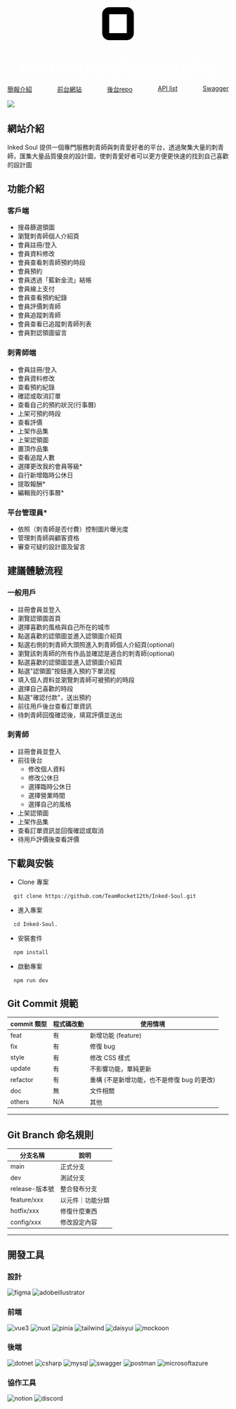 <div align="center">
  <img src="./public/logo-white.png" style="width:40px; background:black; border-radius:16px; padding: 16px "/>
  <h1><a href="https://inked-soul.vercel.app/" style="color:white">Inked Soul | 刺青師預約與媒合平台</a></h1>
</div>
<div align="center" style="display:flex;justify-content: space-between; margin-bottom: 16px">
    <a href="https://file.notion.so/f/s/3b22b365-5319-4e21-bd88-92e39a9811f0/%E5%B0%88%E9%A1%8C%E7%B0%A1%E5%A0%B1.pdf?id=27818b1d-7675-4c3c-81b7-0b784664d5b1&table=block&spaceId=e71a0075-a30a-431a-9a61-9b7506cf3156&expirationTimestamp=1691625600000&signature=hYdd4Tn-umTlN_qK1xbmiYFO7UmZ0Lzwdx-Xes_4lRY&downloadName=%E5%B0%88%E9%A1%8C%E7%B0%A1%E5%A0%B1.pdf">簡報介紹</a>
    <a href="https://inked-soul.vercel.app/" >前台網站</a>
    <a href="https://github.com/TeamRocket12th/Inked-Soul.git">後台repo</a>
    <a href="https://www.notion.so/96066b6702a34a8ab86eeeaf6c499480?v=2a8b8062037a49a88990704fc81016d3">API list</a>
    <a href="https://inkedsoul.rocket-coding.com/swagger/index.html?url=/swagger/v1/swagger.json">Swagger</a>
</div>
<div>
<img src="./public/home-banner.svg"/>
</div>

## 網站介紹

Inked Soul 提供一個專門服務刺青師與刺青愛好者的平台，透過聚集大量的刺青師，匯集大量品質優良的設計圖，使刺青愛好者可以更方便更快速的找到自己喜歡的設計圖

## 功能介紹

### 客戶端

- 搜尋篩選領圖
- 瀏覽刺青師個人介紹頁
- 會員註冊/登入
- 會員資料修改
- 會員查看刺青師預約時段
- 會員預約
- 會員透過「藍新金流」結帳
- 會員線上支付
- 會員查看預約紀錄
- 會員評價刺青師
- 會員追蹤刺青師
- 會員查看已追蹤刺青師列表
- 會員對認領圖留言

### 刺青師端

- 會員註冊/登入
- 會員資料修改
- 查看預約紀錄
- 確認或取消訂單
- 查看自己的預約狀況(行事曆)
- 上架可預約時段
- 查看評價
- 上架作品集
- 上架認領圖
- 置頂作品集
- 查看追蹤人數
- 選擇更改我的會員等級\*
- 自行新增臨時公休日
- 提取報酬\*
- 編輯我的行事曆\*

### 平台管理員\*

- 依照（刺青師是否付費）控制圖片曝光度
- 管理刺青師與顧客資格
- 審查可疑的設計圖及留言

## 建議體驗流程

### 一般用戶

- 註冊會員並登入
- 瀏覽認領圖首頁
- 選擇喜歡的風格與自己所在的城市
- 點選喜歡的認領圖並進入認領圖介紹頁
- 點選右側的刺青師大頭照進入刺青師個人介紹頁(optional)
- 瀏覽該刺青師的所有作品並確認是適合的刺青師(optional)
- 點選喜歡的認領圖並進入認領圖介紹頁
- 點選"認領圖"按鈕進入預約下單流程
- 填入個人資料並瀏覽刺青師可被預約的時段
- 選擇自己喜歡的時段
- 點選"確認付款"，送出預約
- 前往用戶後台查看訂單資訊
- 待刺青師回復確認後，填寫評價並送出

### 刺青師

- 註冊會員並登入
- 前往後台
  - 修改個人資料
  - 修改公休日
  - 選擇臨時公休日
  - 選擇營業時間
  - 選擇自己的風格
- 上架認領圖
- 上架作品集
- 查看訂單資訊並回復確認或取消
- 待用戶評價後查看評價

## 下載與安裝

- Clone 專案

```
  git clone https://github.com/TeamRocket12th/Inked-Soul.git
```

- 進入專案

```
  cd Inked-Soul.
```

- 安裝套件

```
  npm install
```

- 啟動專案

```
  npm run dev
```

## Git Commit 規範

| commit 類型 | 程式碼改動 | 使用情境                                   |
| ----------- | ---------- | ------------------------------------------ |
| feat        | 有         | 新增功能 (feature)                         |
| fix         | 有         | 修復 bug                                   |
| style       | 有         | 修改 CSS 樣式                              |
| update      | 有         | 不影響功能，單純更新                       |
| refactor    | 有         | 重構 (不是新增功能，也不是修復 bug 的更改) |
| doc         | 無         | 文件相關                                   |
| others      | N/A        | 其他                                       |

---

## Git Branch 命名規則

| 分支名稱       | 說明             |
| -------------- | ---------------- |
| main           | 正式分支         |
| dev            | 測試分支         |
| release-版本號 | 整合發布分支     |
| feature/xxx    | 以元件｜功能分類 |
| hotfix/xxx     | 修復什麼東西     |
| config/xxx     | 修改設定內容     |

---

## 開發工具

### 設計

<img alt='figma' src='https://img.shields.io/badge/Figma-F24E1E?style=for-the-badge&logo=figma&logoColor=white
'>
<img alt='adobeillustrator' src='https://img.shields.io/badge/Adobe%20Illustrator-FF9A00?style=for-the-badge&logo=adobeillustrator&logoColor=white&color=%23FF9A00'>

### 前端

<img alt='vue3' src='https://img.shields.io/badge/Vue%20js-35495E?style=for-the-badge&logo=vuedotjs&logoColor=4FC08D
'>
<img alt='nuxt' src='https://img.shields.io/badge/Nuxt-n?style=for-the-badge&logo=nuxtdotjs&logoColor=white&color=%2300DC82'>
<img alt='pinia' src='https://img.shields.io/badge/Pinia-vue?style=for-the-badge&logoColor=white&color=yellow
'>
<img alt='tailwind' src='https://img.shields.io/badge/Tailwind-CSS?style=for-the-badge&logo=tailwindcss&logoColor=white&color=%2306B6D4'>
<img alt='daisyui' src='https://img.shields.io/badge/daisyUI-css?style=for-the-badge&logo=daisyui&logoColor=white&color=%235A0EF8
'>
<img alt='mockoon' src='https://img.shields.io/badge/mockoon-api?style=for-the-badge&logoColor=white&color=gray
'>

### 後端

<img alt='dotnet' src='https://img.shields.io/badge/.NET-512BD4?style=for-the-badge&logo=dotnet&logoColor=white
'>
<img alt='csharp' src='https://img.shields.io/badge/C%23-backend?style=for-the-badge&logo=csharp&logoColor=white&color=%23239120
'>
<img alt='mysql' src='https://img.shields.io/badge/MySQL-005C84?style=for-the-badge&logo=mysql&logoColor=white
'>
<img alt='swagger' src='https://img.shields.io/badge/Swagger-85EA2D?style=for-the-badge&logo=Swagger&logoColor=white
'>
<img alt='postman' src='	https://img.shields.io/badge/Postman-FF6C37?style=for-the-badge&logo=Postman&logoColor=white
'>
<img alt='microsoftazure' src='https://img.shields.io/badge/Microsoft_Outlook-0078D4?style=for-the-badge&logo=microsoft-outlook&logoColor=white
'>

### 協作工具

<img alt='notion' src='https://img.shields.io/badge/Notion-000000?style=for-the-badge&logo=notion&logoColor=white
'>
<img alt='discord' src='https://img.shields.io/badge/Discord-5865F2?style=for-the-badge&logo=discord&logoColor=white
'>
